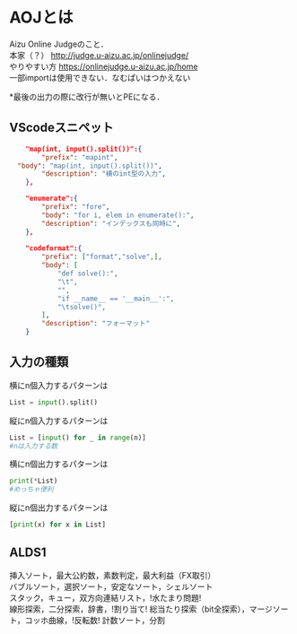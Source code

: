 # AOJとは

Aizu Online Judgeのこと．  
本家（？）
<http://judge.u-aizu.ac.jp/onlinejudge/>  
やりやすい方
<https://onlinejudge.u-aizu.ac.jp/home>  
一部importは使用できない．なむぱいはつかえない

*最後の出力の際に改行が無いとPEになる．

## VScodeスニペット

```json
    "map(int, input().split())":{
        "prefix": "mapint",
  "body": "map(int, input().split())",
        "description": "横のint型の入力",
    },

    "enumerate":{
        "prefix": "fore",
        "body": "for i, elem in enumerate():",
        "description": "インデックスも同時に",
    },
        
    "codeformat":{
        "prefix": ["format","solve",],
        "body": [
            "def solve():",
            "\t",
            "",
            "if __name__ == '__main__':",
            "\tsolve()",
        ],
        "description": "フォーマット"
    }
```

## 入力の種類

横にn個入力するパターンは

```python
List = input().split() 
```

縦にn個入力するパターンは  

```python
List = [input() for _ in range(n)]
#nは入力する数
```

横にn個出力するパターンは

```python
print(*List)
#めっちゃ便利
```

縦にn個出力するパターンは

```python
[print(x) for x in List]
```

## ALDS1

挿入ソート，最大公約数，素数判定，最大利益（FX取引）  
バブルソート，選択ソート，安定なソート，シェルソート  
スタック，キュー，双方向連結リスト，!水たまり問題!  
線形探索，二分探索，辞書，!割り当て!
総当たり探索（bit全探索），マージソート，コッホ曲線，!反転数!
計数ソート，分割
